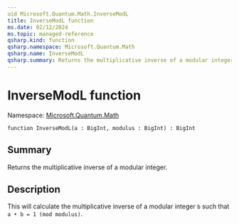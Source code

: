 ```yaml
---
uid Microsoft.Quantum.Math.InverseModL
title: InverseModL function
ms.date: 02/12/2024
ms.topic: managed-reference
qsharp.kind: function
qsharp.namespace: Microsoft.Quantum.Math
qsharp.name: InverseModL
qsharp.summary: Returns the multiplicative inverse of a modular integer.
---
```


# InverseModL function

Namespace: [Microsoft.Quantum.Math](xref:Microsoft.Quantum.Math)

```qsharp
function InverseModL(a : BigInt, modulus : BigInt) : BigInt
```

## Summary
Returns the multiplicative inverse of a modular integer.

## Description
This will calculate the multiplicative inverse of a
modular integer `b` such that `a • b = 1 (mod modulus)`.
